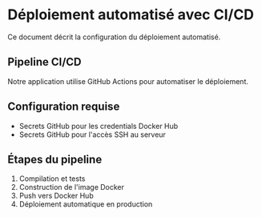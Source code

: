 # Déploiement automatisé avec CI/CD

Ce document décrit la configuration du déploiement automatisé.

## Pipeline CI/CD

Notre application utilise GitHub Actions pour automatiser le déploiement.

## Configuration requise

- Secrets GitHub pour les credentials Docker Hub
- Secrets GitHub pour l'accès SSH au serveur

## Étapes du pipeline

1. Compilation et tests
2. Construction de l'image Docker
3. Push vers Docker Hub
4. Déploiement automatique en production
